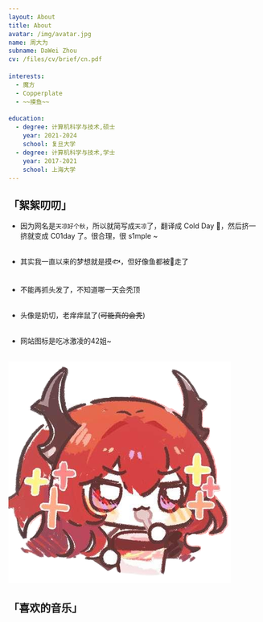 ```yaml
---
layout: About
title: About
avatar: /img/avatar.jpg
name: 周大为
subname: DaWei Zhou
cv: /files/cv/brief/cn.pdf

interests:
  - 魔方
  - Copperplate
  - ~~摸鱼~~

education:
  - degree: 计算机科学与技术,硕士
    year: 2021-2024
    school: 复旦大学
  - degree: 计算机科学与技术,学士
    year: 2017-2021
    school: 上海大学
---
```



## 「絮絮叨叨」

- 因为网名是`天凉好个秋`，所以就简写成`天凉`了，翻译成 Cold Day 🍁，然后挤一挤就变成 C01day 了。很合理，很 s1mple ~
<br/><br/>

- 其实我一直以来的梦想就是摸🐟，但好像鱼都被🎣走了
<br/><br/>

- 不能再抓头发了，不知道哪一天会秃顶
<br/><br/>

- 头像是奶切，老痒痒鼠了(~~可能真的会秃~~)
<br/><br/>

- 网站图标是吃冰激凌的42姐~
<br/><br/>

![](/img/logo.png)

## 「喜欢的音乐」
<br/>

<Music/>
  

